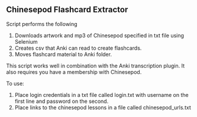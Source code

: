 ## Chinesepod Flashcard Extractor

Script performs the following

1. Downloads artwork and mp3 of Chinesepod specified in txt file using Selenium
2. Creates csv that Anki can read to create flashcards.
3. Moves flashcard material to Anki folder.

This script works well in combination with the Anki transcription plugin. It also requires you have a membership with Chinesepod.

To use:
1. Place login credentials in a txt file called login.txt with username on the first line and password on the second.
2. Place links to the chinesepod lessons in a file called chinesepod_urls.txt
